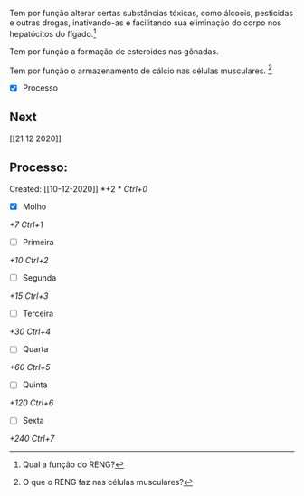 Tem por função alterar certas substâncias tóxicas, como álcoois, pesticidas e outras drogas, inativando-as e facilitando sua eliminação do corpo nos hepatócitos do fígado.[^33244]

[^33244]: Qual a função do RENG?


Tem por função a formação de esteroides nas gônadas.

Tem por função o armazenamento de cálcio nas células musculares. [^161776]

[^161776]: O que o RENG faz nas células musculares?


- [x] Processo 

## Next
[[21 12 2020]]
## Processo:
Created: [[10-12-2020]]
*+2 *  *Ctrl+0*
- [x] Molho  

*+7*  *Ctrl+1*

- [ ] Primeira 

*+10*  *Ctrl+2*

- [ ] Segunda

*+15*  *Ctrl+3*

- [ ] Terceira 

*+30*  *Ctrl+4*

- [ ] Quarta 

*+60*  *Ctrl+5*

- [ ] Quinta 

*+120*  *Ctrl+6*

- [ ] Sexta 

*+240*  *Ctrl+7*
